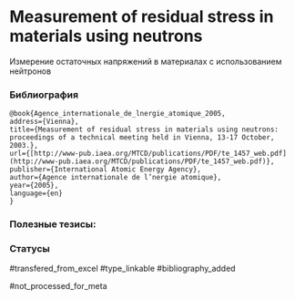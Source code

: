 # Measurement of residual stress in materials using neutrons

Измерение остаточных напряжений в материалах с использованием нейтронов

### Библиография
```
@book{Agence_internationale_de_lnergie_atomique_2005,
address={Vienna},
title={Measurement of residual stress in materials using neutrons: proceedings of a technical meeting held in Vienna, 13-17 October, 2003.},
url={[http://www-pub.iaea.org/MTCD/publications/PDF/te_1457_web.pdf](http://www-pub.iaea.org/MTCD/publications/PDF/te_1457_web.pdf)},
publisher={International Atomic Energy Agency},
author={Agence internationale de l’nergie atomique},
year={2005},
language={en}
}
```

### Полезные тезисы:

### Статусы
#transfered_from_excel 
#type_linkable 
#bibliography_added

#not_processed_for_meta
